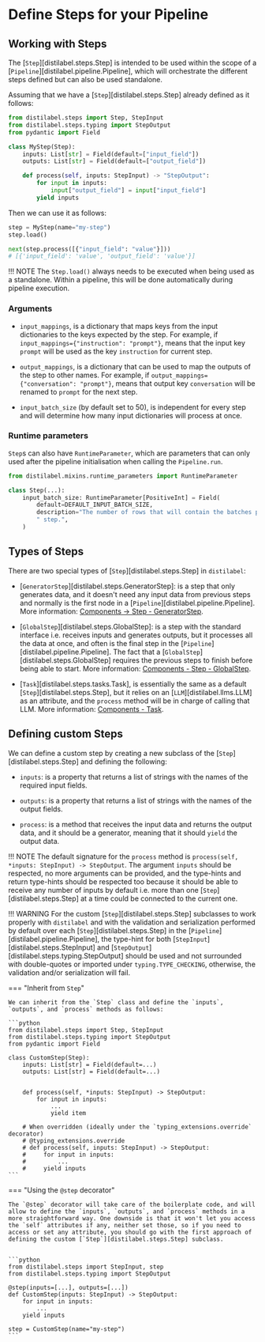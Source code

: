 # Define Steps for your Pipeline

## Working with Steps

The [`Step`][distilabel.steps.Step] is intended to be used within the scope of a [`Pipeline`][distilabel.pipeline.Pipeline], which will orchestrate the different steps defined but can also be used standalone.

Assuming that we have a [`Step`][distilabel.steps.Step] already defined as it follows:

```python
from distilabel.steps import Step, StepInput
from distilabel.steps.typing import StepOutput
from pydantic import Field

class MyStep(Step):
    inputs: List[str] = Field(default=["input_field"])
    outputs: List[str] = Field(default=["output_field"])

    def process(self, inputs: StepInput) -> "StepOutput":
        for input in inputs:
            input["output_field"] = input["input_field"]
        yield inputs
```

Then we can use it as follows:

```python
step = MyStep(name="my-step")
step.load()

next(step.process([{"input_field": "value"}]))
# [{'input_field': 'value', 'output_field': 'value'}]
```
!!! NOTE
    The `Step.load()` always needs to be executed when being used as a standalone. Within a pipeline, this will be done automatically during pipeline execution.

### Arguments

- `input_mappings`, is a dictionary that maps keys from the input dictionaries to the keys expected by the step. For example, if `input_mappings={"instruction": "prompt"}`, means that the input key `prompt` will be used as the key `instruction` for current step.

- `output_mappings`, is a dictionary that can be used to map the outputs of the step to other names. For example, if `output_mappings={"conversation": "prompt"}`, means that output key `conversation` will be renamed to `prompt` for the next step.

- `input_batch_size` (by default set to 50), is independent for every step and will determine how many input dictionaries will process at once.

### Runtime parameters

`Step`s can also have `RuntimeParameter`, which are parameters that can only used after the pipeline initialisation when calling the `Pipeline.run`.

```python
from distilabel.mixins.runtime_parameters import RuntimeParameter

class Step(...):
    input_batch_size: RuntimeParameter[PositiveInt] = Field(
        default=DEFAULT_INPUT_BATCH_SIZE,
        description="The number of rows that will contain the batches processed by the"
        " step.",
    )
```

## Types of Steps

There are two special types of [`Step`][distilabel.steps.Step] in `distilabel`:

* [`GeneratorStep`][distilabel.steps.GeneratorStep]: is a step that only generates data, and it doesn't need any input data from previous steps and normally is the first node in a [`Pipeline`][distilabel.pipeline.Pipeline]. More information: [Components -> Step - GeneratorStep](./generator_step.md).

* [`GlobalStep`][distilabel.steps.GlobalStep]: is a step with the standard interface i.e. receives inputs and generates outputs, but it processes all the data at once, and often is the final step in the [`Pipeline`][distilabel.pipeline.Pipeline]. The fact that a [`GlobalStep`][distilabel.steps.GlobalStep] requires the previous steps  to finish before being able to start. More information: [Components - Step - GlobalStep](global_step.md).

* [`Task`][distilabel.steps.tasks.Task], is essentially the same as a default [`Step`][distilabel.steps.Step], but it relies on an [`LLM`][distilabel.llms.LLM] as an attribute, and the `process` method will be in charge of calling that LLM. More information: [Components - Task](../task/index.md).

## Defining custom Steps

We can define a custom step by creating a new subclass of the [`Step`][distilabel.steps.Step] and defining the following:

- `inputs`: is a property that returns a list of strings with the names of the required input fields.

- `outputs`: is a property that returns a list of strings with the names of the output fields.

- `process`: is a method that receives the input data and returns the output data, and it should be a generator, meaning that it should `yield` the output data.

!!! NOTE
    The default signature for the `process` method is `process(self, *inputs: StepInput) -> StepOutput`. The argument `inputs` should be respected, no more arguments can be provided, and the type-hints and return type-hints should be respected too because it should be able to receive any number of inputs by default i.e. more than one [`Step`][distilabel.steps.Step] at a time could be connected to the current one.

!!! WARNING
    For the custom [`Step`][distilabel.steps.Step] subclasses to work properly with `distilabel` and with the validation and serialization performed by default over each [`Step`][distilabel.steps.Step] in the [`Pipeline`][distilabel.pipeline.Pipeline], the type-hint for both [`StepInput`][distilabel.steps.StepInput] and [`StepOutput`][distilabel.steps.typing.StepOutput] should be used and not surrounded with double-quotes or imported under `typing.TYPE_CHECKING`, otherwise, the validation and/or serialization will fail.

=== "Inherit from `Step`"

    We can inherit from the `Step` class and define the `inputs`, `outputs`, and `process` methods as follows:

    ```python
    from distilabel.steps import Step, StepInput
    from distilabel.steps.typing import StepOutput
    from pydantic import Field

    class CustomStep(Step):
        inputs: List[str] = Field(default=...)
        outputs: List[str] = Field(default=...)


        def process(self, *inputs: StepInput) -> StepOutput:
            for input in inputs:
                ...
                yield item

        # When overridden (ideally under the `typing_extensions.override` decorator)
        # @typing_extensions.override
        # def process(self, inputs: StepInput) -> StepOutput:
        #     for input in inputs:
        #         ...
        #     yield inputs
    ```

=== "Using the `@step` decorator"

    The `@step` decorator will take care of the boilerplate code, and will allow to define the `inputs`, `outputs`, and `process` methods in a more straightforward way. One downside is that it won't let you access the `self` attributes if any, neither set those, so if you need to access or set any attribute, you should go with the first approach of defining the custom [`Step`][distilabel.steps.Step] subclass.


    ```python
    from distilabel.steps import StepInput, step
    from distilabel.steps.typing import StepOutput

    @step(inputs=[...], outputs=[...])
    def CustomStep(inputs: StepInput) -> StepOutput:
        for input in inputs:
            ...
        yield inputs

    step = CustomStep(name="my-step")
    ```